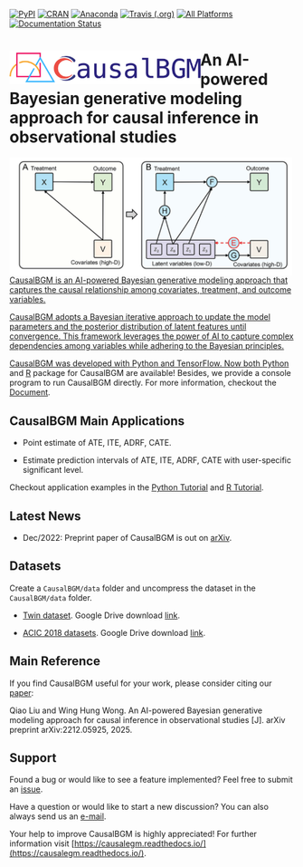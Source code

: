 [![PyPI](https://img.shields.io/pypi/v/CausalEGM)](https://pypi.org/project/CausalEGM/)
[![CRAN](https://www.r-pkg.org/badges/version/RcausalEGM)](https://cran.r-project.org/web/packages/RcausalEGM/index.html)
[![Anaconda](https://anaconda.org/conda-forge/causalegm/badges/version.svg)](https://anaconda.org/conda-forge/causalegm)
[![Travis (.org)](https://app.travis-ci.com/kimmo1019/CausalEGM.svg?branch=main)](https://app.travis-ci.com/github/kimmo1019/CausalEGM)
[![All Platforms](https://dev.azure.com/conda-forge/feedstock-builds/_apis/build/status/causalegm-feedstock?branchName=main)](https://dev.azure.com/conda-forge/feedstock-builds/_build/latest?definitionId=18625&branchName=main)
[![Documentation Status](https://readthedocs.org/projects/causalbgm/badge/?version=latest)](https://causalbgm.readthedocs.io)


# <a href='https://causalbgm.readthedocs.io/'><img src='https://raw.githubusercontent.com/SUwonglab/CausalBGM/main/docs/source/logo.png' align="left" height="60" /></a> An AI-powered Bayesian generative modeling approach for causal inference in observational studies


<a href='https://causalbgm.readthedocs.io/'><img align="left" src="https://github.com/SUwonglab/CausalBGM/blob/main/model.png" width="500">
   
CausalBGM is an AI-powered Bayesian generative modeling approach that captures the causal relationship among covariates, treatment, and outcome variables. 

CausalBGM adopts a Bayesian iterative approach to update the model parameters and the posterior distribution of latent features until convergence. This framework leverages the power of AI to capture complex dependencies among variables while adhering to the Bayesian principles.

CausalBGM was developed with Python and TensorFlow. Now both [Python](https://pypi.org/project/CausalEGM/) and [R](https://cran.r-project.org/web/packages/RcausalEGM/index.html) package for CausalBGM are available! Besides, we provide a console program to run CausalBGM directly. For more information, checkout the [Document](https://causalbgm.readthedocs.io/).

## CausalBGM Main Applications

- Point estimate of ATE, ITE, ADRF, CATE.

- Estimate prediction intervals of ATE, ITE, ADRF, CATE with user-specific significant level.

Checkout application examples in the [Python Tutorial](https://causalegm.readthedocs.io/en/latest/tutorial_py.html) and [R Tutorial](https://causalegm.readthedocs.io/en/latest/tutorial_r.html).

## Latest News

- Dec/2022: Preprint paper of CausalBGM is out on [arXiv](https://arxiv.org/abs/2212.05925/).

## Datasets

Create a `CausalBGM/data` folder and uncompress the dataset in the `CausalBGM/data` folder.

- [Twin dataset](https://www.nber.org/research/data/linked-birthinfant-death-cohort-data). Google Drive download [link](https://drive.google.com/file/d/1fKCb-SHNKLsx17fezaHrR2j29T3uD0C2/view?usp=sharing).

- [ACIC 2018 datasets](https://www.synapse.org/#!Synapse:syn11294478/wiki/494269). Google Drive download [link](https://drive.google.com/file/d/1qsYTP8NGh82nFNr736xrMsJxP73gN9OG/view?usp=sharing).
  

## Main Reference

If you find CausalBGM useful for your work, please consider citing our [paper](https://arxiv.org/abs/2212.05925):

Qiao Liu and Wing Hung Wong. An AI-powered Bayesian generative modeling approach for causal inference in observational studies [J]. arXiv preprint arXiv:2212.05925, 2025.

## Support

Found a bug or would like to see a feature implemented? Feel free to submit an [issue](https://github.com/SUwonglab/CausalBGM/issues/new/choose). 

Have a question or would like to start a new discussion? You can also always send us an [e-mail](mailto:liuqiao@stanford.edu?subject=[GitHub]%20CausalEGM%20project). 

Your help to improve CausalBGM is highly appreciated! For further information visit [https://causalegm.readthedocs.io/](https://causalegm.readthedocs.io/).

